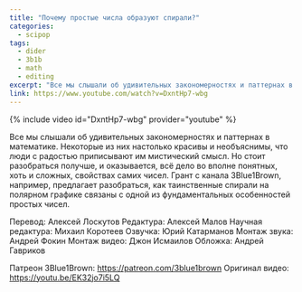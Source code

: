```yaml
---
title: "Почему простые числа образуют спирали?"
categories:
  - scipop
tags:
  - dider
  - 3b1b
  - math
  - editing
excerpt: "Все мы слышали об удивительных закономерностях и паттернах в математике. Некоторые из них настолько красивы и необъяснимы, что люди с радостью приписывают им мистический смысл. Но стоит разобраться получше, и оказывается, всё дело во вполне понятных, хоть и сложных, свойствах самих чисел."
link: https://www.youtube.com/watch?v=DxntHp7-wbg
---
```



{% include video id="DxntHp7-wbg" provider="youtube" %}

Все мы слышали об удивительных закономерностях и паттернах в математике. Некоторые из них настолько красивы и необъяснимы, что люди с радостью приписывают им мистический смысл. Но стоит разобраться получше, и оказывается, всё дело во вполне понятных, хоть и сложных, свойствах самих чисел. Грант с канала 3Blue1Brown, например, предлагает разобраться, как таинственные спирали на полярном графике связаны с одной из фундаментальных особенностей простых чисел.

Перевод: Алексей Лоскутов
Редактура: Алексей Малов
Научная редактура: Михаил Коротеев
Озвучка: Юрий Катарманов
Монтаж звука: Андрей Фокин
Монтаж видео: Джон Исмаилов
Обложка: Андрей Гавриков

Патреон 3Blue1Brown: https://patreon.com/3blue1brown
Оригинал видео: https://youtu.be/EK32jo7i5LQ
